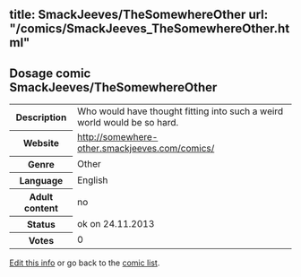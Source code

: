 title: SmackJeeves/TheSomewhereOther
url: "/comics/SmackJeeves_TheSomewhereOther.html"
---
Dosage comic SmackJeeves/TheSomewhereOther
-----------------------------------------

<p id="msg"></p>
<script type="text/javascript">
if (window.location.search === '?edit_info_mail=sent_ok') {
  var elem = document.getElementById("msg");
  elem.innerHTML = 'Edited information sucessfully sent for review, which is usually done daily. Thanks!';
  elem.className = 'ok';
}
</script>
<table class="comicinfo">
<tr>
<th>Description</th><td>Who would have thought fitting into such a weird world would be so hard.</td>
</tr>
<tr>
<th>Website</th><td><a href="http://somewhere-other.smackjeeves.com/comics/">http://somewhere-other.smackjeeves.com/comics/</a></td>
</tr>
<tr>
<th>Genre</th><td>Other</td>
</tr>
<tr>
<th>Language</th><td>English</td>
</tr>
<tr>
<th>Adult content</th><td>no</td>
</tr>
<tr>
<th>Status</th><td>ok on 24.11.2013</td>
</tr>
<tr>
<th>Votes</th><td>0</td>
</tr>
</table>

[Edit this info](SmackJeeves_TheSomewhereOther_edit.html) or go back to the [comic list](../comic-index.html).
